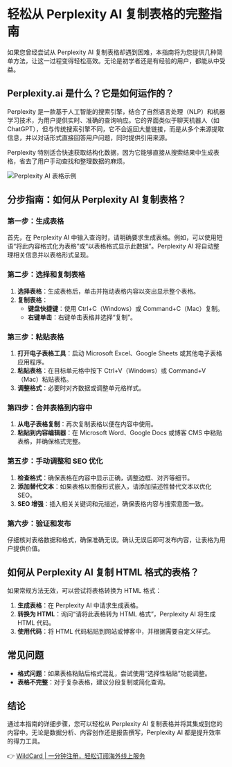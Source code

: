 # 轻松从 Perplexity AI 复制表格的完整指南

如果您曾经尝试从 Perplexity AI 复制表格却遇到困难，本指南将为您提供几种简单方法，让这一过程变得轻松高效。无论是初学者还是有经验的用户，都能从中受益。

## Perplexity.ai 是什么？它是如何运作的？

Perplexity 是一款基于人工智能的搜索引擎，结合了自然语言处理（NLP）和机器学习技术，为用户提供实时、准确的查询响应。它的界面类似于聊天机器人（如 ChatGPT），但与传统搜索引擎不同，它不会返回大量链接，而是从多个来源提取信息，并以对话形式直接回答用户问题，同时提供引用来源。

Perplexity 特别适合快速获取结构化数据，因为它能够直接从搜索结果中生成表格，省去了用户手动查找和整理数据的麻烦。

![Perplexity AI 表格示例](https://bbtdd.com/img/11070445500.webp)

## 分步指南：如何从 Perplexity AI 复制表格？

### 第一步：生成表格

首先，在 Perplexity AI 中输入查询时，请明确要求生成表格。例如，可以使用短语“将此内容格式化为表格”或“以表格格式显示此数据”。Perplexity AI 将自动整理相关信息并以表格形式呈现。

### 第二步：选择和复制表格

1. **选择表格**：生成表格后，单击并拖动表格内容以突出显示整个表格。
2. **复制表格**：
   - **键盘快捷键**：使用 Ctrl+C（Windows）或 Command+C（Mac）复制。
   - **右键单击**：右键单击表格并选择“复制”。

### 第三步：粘贴表格

1. **打开电子表格工具**：启动 Microsoft Excel、Google Sheets 或其他电子表格应用程序。
2. **粘贴表格**：在目标单元格中按下 Ctrl+V（Windows）或 Command+V（Mac）粘贴表格。
3. **调整格式**：必要时对齐数据或调整单元格样式。

### 第四步：合并表格到内容中

1. **从电子表格复制**：再次复制表格以便在内容中使用。
2. **粘贴到内容编辑器**：在 Microsoft Word、Google Docs 或博客 CMS 中粘贴表格，并确保格式完整。

### 第五步：手动调整和 SEO 优化

1. **检查格式**：确保表格在内容中显示正确，调整边框、对齐等细节。
2. **添加替代文本**：如果表格以图像形式嵌入，请添加描述性替代文本以优化 SEO。
3. **SEO 增强**：插入相关关键词和元描述，确保表格内容与搜索意图一致。

### 第六步：验证和发布

仔细核对表格数据和格式，确保准确无误。确认无误后即可发布内容，让表格为用户提供价值。

## 如何从 Perplexity AI 复制 HTML 格式的表格？

如果常规方法无效，可以尝试将表格转换为 HTML 格式：

1. **生成表格**：在 Perplexity AI 中请求生成表格。
2. **转换为 HTML**：询问“请将此表格转为 HTML 格式”，Perplexity AI 将生成 HTML 代码。
3. **使用代码**：将 HTML 代码粘贴到网站或博客中，并根据需要自定义样式。

## 常见问题

- **格式问题**：如果表格粘贴后格式混乱，尝试使用“选择性粘贴”功能调整。
- **表格不完整**：对于复杂表格，建议分段复制或简化查询。

## 结论

通过本指南的详细步骤，您可以轻松从 Perplexity AI 复制表格并将其集成到您的内容中。无论是数据分析、内容创作还是报告撰写，Perplexity AI 都是提升效率的得力工具。

👉 [WildCard | 一分钟注册，轻松订阅海外线上服务](https://bbtdd.com/WildCard)